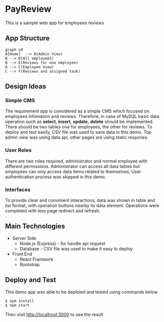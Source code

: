 # PayReview

This is a sample web app for employees reviews


## App Structure
```mermaid
graph LR
A[Home]  --> B(Admin View)
B --> D(All employees)
B --> E(Reviews for one employee)
A --> C(Employee View)
C --> F(Reviews and assigned task)
```
## Design Ideas
###  Simple CMS
The requirement app is considered as a simple CMS which focused on employees infomation and reviews. Therefore, in case of MySQL basic data operation such as **select**, **insert**, **update**, **delete** should be implemented. There should be two tables one for employees, the other for reviews. To deploy and test easily, CSV file was used to save data in this demo. Top admin view was using data api, other pages are using static respones.
### User Roles
There are two roles required, administrator and normal employee with different permissions. Administrator can access all data tables but employees can only access data items related to themselves. User authentication process was skipped in this demo.
### Interfaces
To provide clear and convinient interactions, data was shown in table and list format, with operation buttons nearby its data element. Operations were completed with less page redirect and refresh.

## Main Technologies
- Server Side
	- Node.js (Express) - for handle api request
	- Database - CSV file was used to make it easy to deploy
- Front End
	- React Framwork
	- Bootstrap

## Deploy and Test

This demo app was able to be deploied and tested using commands  below

```
$ npm install
$ npm start
```

Then visit [http://localhost:3000](http://localhost:3000/) to see the result
